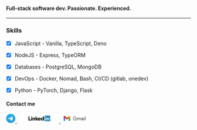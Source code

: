 <!--img width="100%" src="assets/headline.gif" -->

#### Full-stack software dev. Passionate. Experienced.
---
### Skills
- [x] JavaScript - Vanilla, TypeScript, Deno
- [x] NodeJS - Express, TypeORM
- [x] Databases - PostgreSQL, MongoDB
- [x] DevOps - Docker, Nomad, Bash, CI/CD (gitlab, onedev)
- [x] Python - PyTorch, Django, Flask


<h4 class="text-center"> Contact me </h4>
<a href="https://t.me/AntonNesterov" target="_blank">
<img height="25" src="assets/telegram.png">
</a> <sup>&nbsp;</sup> <a href="https://www.linkedin.com/in/anton-alex-nesterov/" target="_blank">
    <img height="25" src="assets/linkedin.png" />
</a> <sup>&nbsp;</sup> <a href="mailto:arch.nesterov@gmail.com" target="_blank">
<img height="25" src="assets/gmail.png">
</a> 


